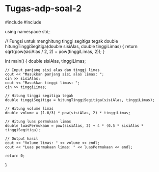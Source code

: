 # Tugas-adp-soal-2
#include <iostream>
#include <cmath>

using namespace std;

// Fungsi untuk menghitung tinggi segitiga tegak
double hitungTinggiSegitiga(double sisiAlas, double tinggiLimas) {
    return sqrt(pow(sisiAlas / 2, 2) + pow(tinggiLimas, 2));
}

int main() {
    double sisiAlas, tinggiLimas;

    // Input panjang sisi alas dan tinggi limas
    cout << "Masukkan panjang sisi alas limas: ";
    cin >> sisiAlas;
    cout << "Masukkan tinggi limas: ";
    cin >> tinggiLimas;

    // Hitung tinggi segitiga tegak
    double tinggiSegitiga = hitungTinggiSegitiga(sisiAlas, tinggiLimas);

    // Hitung volume limas
    double volume = (1.0/3) * pow(sisiAlas, 2) * tinggiLimas;

    // Hitung luas permukaan limas
    double luasPermukaan = pow(sisiAlas, 2) + 4 * (0.5 * sisiAlas * tinggiSegitiga);

    // Output hasil
    cout << "Volume limas: " << volume << endl;
    cout << "Luas permukaan limas: " << luasPermukaan << endl;

    return 0;
}

